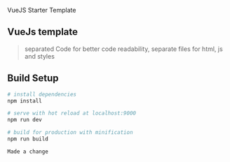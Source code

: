  VueJS Starter Template

## VueJs template

>separated Code for better code readability, separate files for html, js and styles
## Build Setup

``` bash
# install dependencies
npm install

# serve with hot reload at localhost:9000
npm run dev

# build for production with minification
npm run build

Made a change
